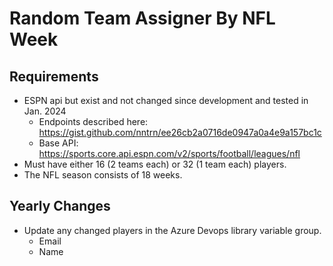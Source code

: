 # Random Team Assigner By NFL Week

## Requirements
- ESPN api but exist and not changed since development and tested in Jan. 2024
  - Endpoints described here: https://gist.github.com/nntrn/ee26cb2a0716de0947a0a4e9a157bc1c
  - Base API: https://sports.core.api.espn.com/v2/sports/football/leagues/nfl
- Must have either 16 (2 teams each) or 32 (1 team each) players.
- The NFL season consists of 18 weeks.

## Yearly Changes
- Update any changed players in the Azure Devops library variable group.
  - Email
  - Name
